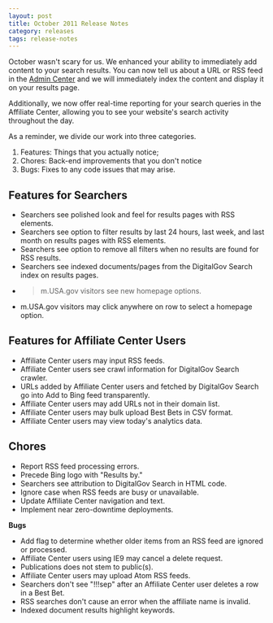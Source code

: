 ```yaml
---
layout: post
title: October 2011 Release Notes
category: releases
tags: release-notes
---
```


October wasn't scary for us. We enhanced your ability to immediately add content to your search results. You can now tell us about a URL or RSS feed in the [Admin Center](https://search.usa.gov/sites) and we will immediately index the content and display it on your results page.

Additionally, we now offer real-time reporting for your search queries in the Affiliate Center, allowing you to see your website's search activity throughout the day.

As a reminder, we divide our work into three categories.

1. Features: Things that you actually notice;
1. Chores: Back-end improvements that you don't notice
1. Bugs: Fixes to any code issues that may arise.

## Features for Searchers

* Searchers see polished look and feel for results pages with RSS elements.
* Searchers see option to filter results by last 24 hours, last week, and last month on results pages with RSS elements.
* Searchers see option to remove all filters when no results are found for RSS results. 
* Searchers see indexed documents/pages from the DigitalGov Search index on results pages.
* >m.USA.gov visitors see new homepage options.
* m.USA.gov visitors may click anywhere on row to select a homepage option.

## Features for Affiliate Center Users

* Affiliate Center users may input RSS feeds.
* Affiliate Center users see crawl information for DigitalGov Search crawler.
* URLs added by Affiliate Center users and fetched by DigitalGov Search go into Add to Bing feed transparently.
* Affiliate Center users may add URLs not in their domain list.
* Affiliate Center users may bulk upload Best Bets in CSV format.
* Affiliate Center users may view today's analytics data.

## Chores

* Report RSS feed processing errors.
* Precede Bing logo with "Results by." 
* Searchers see attribution to DigitalGov Search in HTML code.
* Ignore case when RSS feeds are busy or unavailable.
* Update Affiliate Center navigation and text.
* Implement near zero-downtime deployments.

<strong>Bugs</strong>

* Add flag to determine whether older items from an RSS feed are ignored or processed.
* Affiliate Center users using IE9 may cancel a delete request.
* Publications does not stem to public(s).
* Affiliate Center users may upload Atom RSS feeds.
* Searchers don't see "!!!sep" after an Affiliate Center user deletes a row in a Best Bet.
* RSS searches don't cause an error when the affiliate name is invalid.
* Indexed document results highlight keywords.